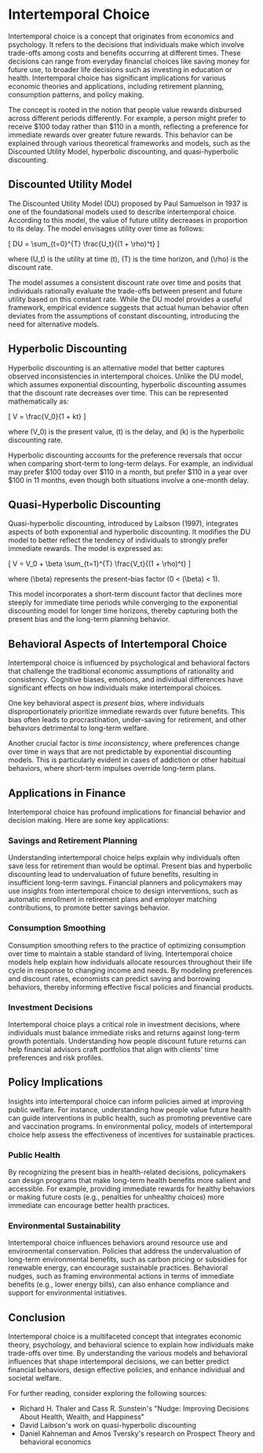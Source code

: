 # Intertemporal Choice

Intertemporal choice is a concept that originates from economics and psychology. It refers to the decisions that individuals make which involve trade-offs among costs and benefits occurring at different times. These decisions can range from everyday financial choices like saving money for future use, to broader life decisions such as investing in education or health. Intertemporal choice has significant implications for various economic theories and applications, including retirement planning, consumption patterns, and policy making.

The concept is rooted in the notion that people value rewards disbursed across different periods differently. For example, a person might prefer to receive $100 today rather than $110 in a month, reflecting a preference for immediate rewards over greater future rewards. This behavior can be explained through various theoretical frameworks and models, such as the Discounted Utility Model, hyperbolic discounting, and quasi-hyperbolic discounting.

## Discounted Utility Model

The Discounted Utility Model (DU) proposed by Paul Samuelson in 1937 is one of the foundational models used to describe intertemporal choice. According to this model, the value of future utility decreases in proportion to its delay. The model envisages utility over time as follows:

\[ DU = \sum_{t=0}^{T} \frac{U_t}{(1 + \rho)^t} \]

where \(U_t\) is the utility at time \(t\), \(T\) is the time horizon, and \(\rho\) is the discount rate.

The model assumes a consistent discount rate over time and posits that individuals rationally evaluate the trade-offs between present and future utility based on this constant rate. While the DU model provides a useful framework, empirical evidence suggests that actual human behavior often deviates from the assumptions of constant discounting, introducing the need for alternative models.

## Hyperbolic Discounting

Hyperbolic discounting is an alternative model that better captures observed inconsistencies in intertemporal choices. Unlike the DU model, which assumes exponential discounting, hyperbolic discounting assumes that the discount rate decreases over time. This can be represented mathematically as:

\[ V = \frac{V_0}{1 + kt} \]

where \(V_0\) is the present value, \(t\) is the delay, and \(k\) is the hyperbolic discounting rate.

Hyperbolic discounting accounts for the preference reversals that occur when comparing short-term to long-term delays. For example, an individual may prefer $100 today over $110 in a month, but prefer $110 in a year over $100 in 11 months, even though both situations involve a one-month delay.

## Quasi-Hyperbolic Discounting

Quasi-hyperbolic discounting, introduced by Laibson (1997), integrates aspects of both exponential and hyperbolic discounting. It modifies the DU model to better reflect the tendency of individuals to strongly prefer immediate rewards. The model is expressed as:

\[ V = V_0 + \beta \sum_{t=1}^{T} \frac{V_t}{(1 + \rho)^t} \]

where \(\beta\) represents the present-bias factor (0 < \(\beta\) < 1).

This model incorporates a short-term discount factor that declines more steeply for immediate time periods while converging to the exponential discounting model for longer time horizons, thereby capturing both the present bias and the long-term planning behavior.

## Behavioral Aspects of Intertemporal Choice

Intertemporal choice is influenced by psychological and behavioral factors that challenge the traditional economic assumptions of rationality and consistency. Cognitive biases, emotions, and individual differences have significant effects on how individuals make intertemporal choices.

One key behavioral aspect is *present bias*, where individuals disproportionately prioritize immediate rewards over future benefits. This bias often leads to procrastination, under-saving for retirement, and other behaviors detrimental to long-term welfare.

Another crucial factor is *time inconsistency*, where preferences change over time in ways that are not predictable by exponential discounting models. This is particularly evident in cases of addiction or other habitual behaviors, where short-term impulses override long-term plans.

## Applications in Finance

Intertemporal choice has profound implications for financial behavior and decision making. Here are some key applications:

### Savings and Retirement Planning

Understanding intertemporal choice helps explain why individuals often save less for retirement than would be optimal. Present bias and hyperbolic discounting lead to undervaluation of future benefits, resulting in insufficient long-term savings. Financial planners and policymakers may use insights from intertemporal choice to design interventions, such as automatic enrollment in retirement plans and employer matching contributions, to promote better savings behavior.

### Consumption Smoothing

Consumption smoothing refers to the practice of optimizing consumption over time to maintain a stable standard of living. Intertemporal choice models help explain how individuals allocate resources throughout their life cycle in response to changing income and needs. By modeling preferences and discount rates, economists can predict saving and borrowing behaviors, thereby informing effective fiscal policies and financial products.

### Investment Decisions

Intertemporal choice plays a critical role in investment decisions, where individuals must balance immediate risks and returns against long-term growth potentials. Understanding how people discount future returns can help financial advisors craft portfolios that align with clients' time preferences and risk profiles.

## Policy Implications

Insights into intertemporal choice can inform policies aimed at improving public welfare. For instance, understanding how people value future health can guide interventions in public health, such as promoting preventive care and vaccination programs. In environmental policy, models of intertemporal choice help assess the effectiveness of incentives for sustainable practices.

### Public Health

By recognizing the present bias in health-related decisions, policymakers can design programs that make long-term health benefits more salient and accessible. For example, providing immediate rewards for healthy behaviors or making future costs (e.g., penalties for unhealthy choices) more immediate can encourage better health practices.

### Environmental Sustainability

Intertemporal choice influences behaviors around resource use and environmental conservation. Policies that address the undervaluation of long-term environmental benefits, such as carbon pricing or subsidies for renewable energy, can encourage sustainable practices. Behavioral nudges, such as framing environmental actions in terms of immediate benefits (e.g., lower energy bills), can also enhance compliance and support for environmental initiatives.

## Conclusion

Intertemporal choice is a multifaceted concept that integrates economic theory, psychology, and behavioral science to explain how individuals make trade-offs over time. By understanding the various models and behavioral influences that shape intertemporal decisions, we can better predict financial behaviors, design effective policies, and enhance individual and societal welfare.

For further reading, consider exploring the following sources:

- Richard H. Thaler and Cass R. Sunstein's "Nudge: Improving Decisions About Health, Wealth, and Happiness"
- David Laibson's work on quasi-hyperbolic discounting
- Daniel Kahneman and Amos Tversky's research on Prospect Theory and behavioral economics